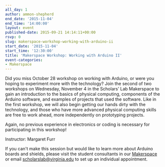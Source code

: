 ```yaml
---
all_day: 1
author: ammon-shepherd
end_date: '2015-11-04'
end_time: '14:00:00'
layout: event
published-date: 2015-09-21 14:14:11+00:00
rsvp: 0
slug: makerspace-workshop-working-with-arduino-ii
start_date: '2015-11-04'
start_time: '12:30:00'
title: 'Makerspace Workshop: Working with Arduino II'
event-categories:
- Makerspace
---
```


Did you miss October 28 workshop on working with Arduino, or were you hoping to experiment more with the technology? Join the second of two workshops on Wednesday, November 4 in the Scholars’ Lab Makerspace to gain an introduction to the basics of physical computing, components of the Arduino software, and examples of projects that used the software. Like in the first workshop, we will also begin getting our hands dirty with the technology, and those who have more advanced physical computing skills are free to work ahead, more independently on prototyping projects. 




Again, no previous experience in electronics or coding is necessary for participating in this workshop!


Instructor: Margaret Furr

If you can't make this session but would like to learn more about Arduino boards and shields, please visit the student consultants in our [Makerspace](http://scholarslab.org/makerspace/) or email [scholarslab@virginia.edu](mailto:scholarslab@virginia.edu) to set up an individual appointment.
